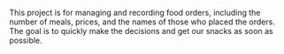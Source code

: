 This project is for managing and recording food orders, including the number of meals, prices, and the names of those who placed the orders.
The goal is to quickly make the decisions and get our snacks as soon as possible.
